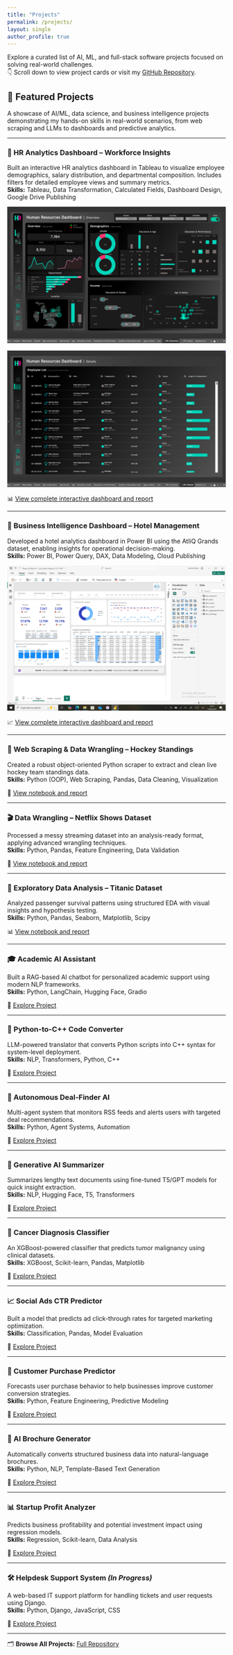 ```yaml
---
title: "Projects"
permalink: /projects/
layout: single
author_profile: true
---
```



Explore a curated list of AI, ML, and full-stack software projects focused on solving real-world challenges.  
👇 Scroll down to view project cards or visit my [GitHub Repository](https://github.com/Amidu-Dabor/ProjectsEnv).

## 🚀 Featured Projects

A showcase of AI/ML, data science, and business intelligence projects demonstrating my hands-on skills in real-world scenarios, from web scraping and LLMs to dashboards and predictive analytics.

---

### 👥 HR Analytics Dashboard – Workforce Insights  
Built an interactive HR analytics dashboard in Tableau to visualize employee demographics, salary distribution, and departmental composition. Includes filters for detailed employee views and summary metrics.  
**Skills:** Tableau, Data Transformation, Calculated Fields, Dashboard Design, Google Drive Publishing  

![HR Summary Dashboard Preview](/assets/images/summary-hr-dashboard.png)

![HR Detailed Dashboard Preview](/assets/images/detailed-hr-dashboard.png)

📊 [View complete interactive dashboard and report](https://drive.google.com/file/d/1Ln54U-aXyKIRw_iUpsP4iPTXVXYfWui-/view?usp=sharing)

---

### 🏨 Business Intelligence Dashboard – Hotel Management  
Developed a hotel analytics dashboard in Power BI using the AtliQ Grands dataset, enabling insights for operational decision-making.  
**Skills:** Power BI, Power Query, DAX, Data Modeling, Cloud Publishing

![Hotel Dashboard Preview](/assets/images/hotel-management-dashboard-1.png)

📈 [View complete interactive dashboard and report](https://drive.google.com/drive/folders/1hHDVxkekHwxD8V3CzFAZRS4zcltBSxjT?usp=sharing)

---

### 🏒 Web Scraping & Data Wrangling – Hockey Standings  
Created a robust object-oriented Python scraper to extract and clean live hockey team standings data.  
**Skills:** Python (OOP), Web Scraping, Pandas, Data Cleaning, Visualization  

📌 [View notebook and report](https://drive.google.com/drive/folders/1gOgeTRBqw-GRy1PXRHfDEw5tAt4w-gcc?usp=sharing)

---

### 🎬 Data Wrangling – Netflix Shows Dataset  
Processed a messy streaming dataset into an analysis-ready format, applying advanced wrangling techniques.  
**Skills:** Python, Pandas, Feature Engineering, Data Validation  

📌 [View notebook and report](https://drive.google.com/drive/folders/1PaTZHMtba4fgNnvVkWaKeNgUc-qVF336?usp=sharing)

---

### 🚢 Exploratory Data Analysis – Titanic Dataset  
Analyzed passenger survival patterns using structured EDA with visual insights and hypothesis testing.  
**Skills:** Python, Pandas, Seaborn, Matplotlib, Scipy  

📊 [View notebook and report](https://drive.google.com/drive/folders/1I6mFIYw9gnSN-ygAcB_nFf58WpaiW1Ls?usp=sharing)

---

### 🎓 Academic AI Assistant  
Built a RAG-based AI chatbot for personalized academic support using modern NLP frameworks.  
**Skills:** Python, LangChain, Hugging Face, Gradio  

🔗 [Explore Project](https://github.com/Amidu-Dabor/ProjectsEnv)

---

### 🔄 Python-to-C++ Code Converter  
LLM-powered translator that converts Python scripts into C++ syntax for system-level deployment.  
**Skills:** NLP, Transformers, Python, C++  

🔗 [Explore Project](https://github.com/Amidu-Dabor/ProjectsEnv)

---

### 🤖 Autonomous Deal-Finder AI  
Multi-agent system that monitors RSS feeds and alerts users with targeted deal recommendations.  
**Skills:** Python, Agent Systems, Automation 

🔗 [Explore Project](https://github.com/Amidu-Dabor/ProjectsEnv)

---

### 📝 Generative AI Summarizer  
Summarizes lengthy text documents using fine-tuned T5/GPT models for quick insight extraction.  
**Skills:** NLP, Hugging Face, T5, Transformers  

🔗 [Explore Project](https://github.com/Amidu-Dabor/ProjectsEnv)

---

### 🧬 Cancer Diagnosis Classifier  
An XGBoost-powered classifier that predicts tumor malignancy using clinical datasets.  
**Skills:** XGBoost, Scikit-learn, Pandas, Matplotlib  

🔗 [Explore Project](https://github.com/Amidu-Dabor/ProjectsEnv)

---

### 📈 Social Ads CTR Predictor  
Built a model that predicts ad click-through rates for targeted marketing optimization.  
**Skills:** Classification, Pandas, Model Evaluation  

🔗 [Explore Project](https://github.com/Amidu-Dabor/ProjectsEnv)

---

### 🛒 Customer Purchase Predictor  
Forecasts user purchase behavior to help businesses improve customer conversion strategies.  
**Skills:** Python, Feature Engineering, Predictive Modeling  

🔗 [Explore Project](https://github.com/Amidu-Dabor/ProjectsEnv)

---

### 🧾 AI Brochure Generator  
Automatically converts structured business data into natural-language brochures.  
**Skills:** Python, NLP, Template-Based Text Generation  

🔗 [Explore Project](https://github.com/Amidu-Dabor/ProjectsEnv)

---

### 📊 Startup Profit Analyzer  
Predicts business profitability and potential investment impact using regression models.  
**Skills:** Regression, Scikit-learn, Data Analysis 

🔗 [Explore Project](https://github.com/Amidu-Dabor/ProjectsEnv)

---

### 🛠 Helpdesk Support System *(In Progress)*  
A web-based IT support platform for handling tickets and user requests using Django.  
**Skills:** Python, Django, JavaScript, CSS  

🔗 [Explore Project](https://github.com/Amidu-Dabor/ProjectsEnv)

---

🗂 **Browse All Projects:** [Full Repository](https://github.com/Amidu-Dabor/ProjectsEnv.git)
